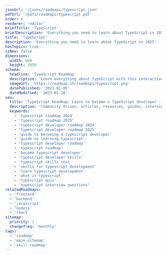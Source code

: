 ```yaml
---
jsonUrl: '/jsons/roadmaps/typescript.json'
pdfUrl: '/pdfs/roadmaps/typescript.pdf'
order: 6
renderer: 'editor'
briefTitle: 'TypeScript'
briefDescription: 'Everything you need to learn about TypeScript in 2025'
title: 'TypeScript'
description: 'Everything you need to learn about TypeScript in 2025'
hasTopics: true
isNew: false
dimensions:
  width: 968
  height: 2050
schema:
  headline: 'TypeScript Roadmap'
  description: 'Learn everything about TypeScript with this interactive step by step guide in 2025. We also have resources and short descriptions attached to the roadmap items so you can get everything you want to learn in one place.'
  imageUrl: 'https://roadmap.sh/roadmaps/typescript.png'
  datePublished: '2023-01-05'
  dateModified: '2023-01-20'
seo:
  title: 'TypeScript Roadmap: Learn to become a TypeScript developer - roadmap.sh'
  description: 'Community driven, articles, resources, guides, interview questions, quizzes for typescript development. Learn to become a modern TypeScript developer by following the steps, skills, resources and guides listed in this roadmap.'
  keywords:
    - 'typescript roadmap 2024'
    - 'typescript roadmap 2025'
    - 'typescript developer roadmap 2024'
    - 'typescript developer roadmap 2025'
    - 'guide to becoming a typescript developer'
    - 'guide to learning typescript'
    - 'typescript developer roadmap'
    - 'typescript roadmap'
    - 'become typescript developer'
    - 'typescript developer skills'
    - 'typescript skills test'
    - 'skills for typescript development'
    - 'learn typescript development'
    - 'what is typescript'
    - 'typescript quiz'
    - 'typescript interview questions'
relatedRoadmaps:
  - 'frontend'
  - 'backend'
  - 'javascript'
  - 'nodejs'
  - 'react'
sitemap:
  priority: 1
  changefreq: 'monthly'
tags:
  - 'roadmap'
  - 'main-sitemap'
  - 'skill-roadmap'
---
```

